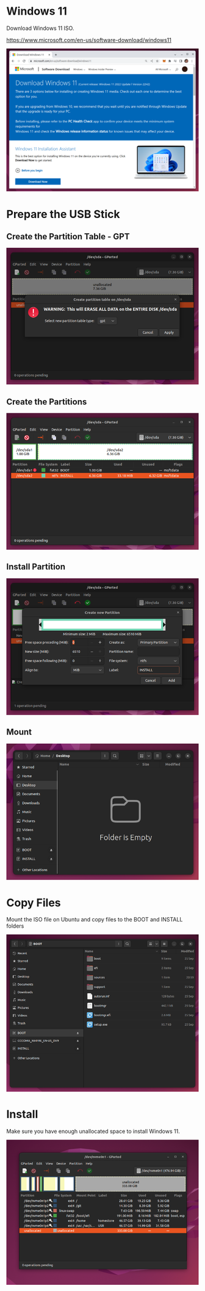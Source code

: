 # Windows 11

Download Windows 11 ISO.

https://www.microsoft.com/en-us/software-download/windows11

![](win11.png)

# Prepare the USB Stick

## Create the Partition Table - GPT

![](partition-table.png)

## Create the Partitions

![](partitioned.png)

## Install Partition

![](install--partition.png)

## Mount

![](mounted.png)

# Copy Files

Mount the ISO file on Ubuntu and copy files to the BOOT and INSTALL folders

![](copied.png)

# Install

Make sure you have enough unallocated space to install Windows 11.

![](unallocated.png)